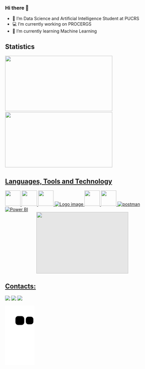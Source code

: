 ### Hi there 👋

- 🎲 I’m Data Science and Artificial Intelligence Student at PUCRS
- 💻 I’m currently working on PROCERGS
- 🤖 I’m currently learning Machine Learning

## Statistics

<div>
<a href="https://github.com/joaomoura05">
<img height="180em" src="https://github-readme-stats.vercel.app/api/top-langs/?username=joaomoura05&layout=compact&langs_count=7&theme=dark" width="350" height="350"/>
<img height="180em" src="https://github-readme-stats.vercel.app/api?username=joaomoura05&show_icons=true&theme=dark&include_all_commits=true&count_private=true" width="350" height="350"/>
</div>

## Languages, Tools and Technology

<img src="https://cdn.jsdelivr.net/gh/devicons/devicon/icons/python/python-original.svg" width="50" height="50"/>
<img src="https://cdn.jsdelivr.net/gh/devicons/devicon/icons/pandas/pandas-original-wordmark.svg" width="50" height="50"/>
<img src="https://cdn.jsdelivr.net/gh/devicons/devicon/icons/numpy/numpy-original-wordmark.svg" width="50" height="50"/>
<img src="https://matplotlib.org/_static/images/logo_dark.svg" class="logo__image only-dark" alt="Logo image" width="60" height="60"/>
<img src="https://cdn.jsdelivr.net/gh/devicons/devicon/icons/oracle/oracle-original.svg" width="50" height="50"/>
<img src="https://cdn.jsdelivr.net/gh/devicons/devicon/icons/mongodb/mongodb-original-wordmark.svg" width="50" height="50"/>
<img src="https://www.vectorlogo.zone/logos/getpostman/getpostman-icon.svg" alt="postman" width="50" height="50"/> 
<img width="90" height="60" src="https://www.tecnun.com.br/wp-content/uploads/2021/04/powerBI.jpg" class="attachment-full size-full wp-post-image" alt="Power BI" srcset="https://www.tecnun.com.br/wp-content/uploads/2021/04/powerBI-200x113.jpg 200w, https://www.tecnun.com.br/wp-content/uploads/2021/04/powerBI-400x225.jpg 400w, https://www.tecnun.com.br/wp-content/uploads/2021/04/powerBI-600x338.jpg 600w, https://www.tecnun.com.br/wp-content/uploads/2021/04/powerBI-800x450.jpg 800w, https://www.tecnun.com.br/wp-content/uploads/2021/04/powerBI-1200x675.jpg 1200w, https://www.tecnun.com.br/wp-content/uploads/2021/04/powerBI.jpg 1921w" sizes="(max-width: 800px) 100vw, 1921px" draggable="false">
<img style="display: block;-webkit-user-select: none;margin: auto;cursor: zoom-in;background-color: hsl(0, 0%, 90%);transition: background-color 300ms;" src="https://www.bhs-alumni.org/wp-content/uploads/2010/07/g2_viewcore.DownloadItemg2_itemId1967.jpg" width="300" height="200">

             
## Contacts:

<div>
<a href="https://www.linkedin.com/in/joão-pedro-de-moura-medeiros-aaab05202/" target="_blank"><img src="https://img.shields.io/badge/-LinkedIn-%230077B5?style=for-the-badge&logo=linkedin&logoColor=white" target="_blank"></a> 
<a href = "mailto:joaomoura70718@gmail.com"><img src="https://img.shields.io/badge/Gmail-D14836?style=for-the-badge&logo=gmail&logoColor=white" target="_blank"></a> 
<a href="https://instagram.com/jp.mouraa" target="_blank"><img src="https://img.shields.io/badge/-Instagram-%23E4405F?style=for-the-badge&logo=instagram&logoColor=white" target="_blank"></a>
</div> 

![Snake animation](https://github.com/joaomoura05/joaomoura05/blob/output/github-contribution-grid-snake.svg)
                   

